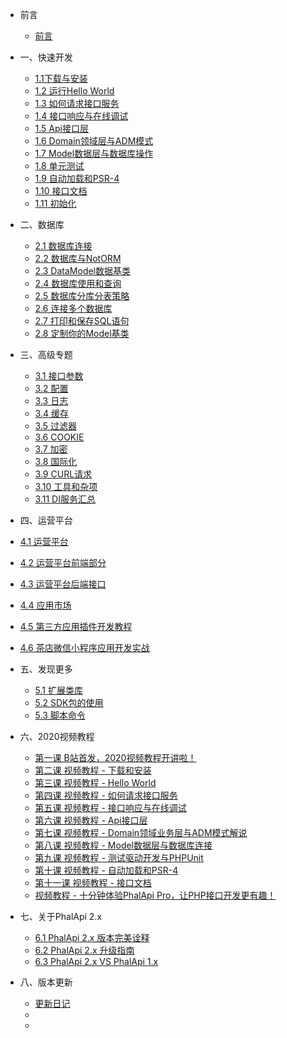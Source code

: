 - 前言
  - [前言](v2.0/tutorial.md)

- 一、快速开发
  - [1.1下载与安装](v2.0/download-and-setup.md)
  - [1.2 运行Hello World](v2.0/hello-world.md)
  - [1.3 如何请求接口服务](v2.0/how-to-request.md)
  - [1.4 接口响应与在线调试](v2.0/response-and-debug.md)
  - [1.5 Api接口层](v2.0/api.md)
  - [1.6 Domain领域层与ADM模式](v2.0/domain.md)
  - [1.7 Model数据层与数据库操作](v2.0/model.md)
  - [1.8 单元测试](v2.0/unit-test.md)
  - [1.9 自动加载和PSR-4](v2.0/autoload.md)
  - [1.10 接口文档](v2.0/api-docs.md)
  - [1.11 初始化](v2.0/init.md)

- 二、数据库
  - [2.1 数据库连接](v2.0/database-connect.md)
  - [2.2 数据库与NotORM](v2.0/database-notorm.md)
  - [2.3 DataModel数据基类](v2.0/database-datamodel.md)
  - [2.4 数据库使用和查询](v2.0/database-usage.md)
  - [2.5 数据库分库分表策略](v2.0/database-multi.md)
  - [2.6 连接多个数据库](v2.0/database-other.md)
  - [2.7 打印和保存SQL语句](v2.0/database-sql-debug.md)
  - [2.8 定制你的Model基类](v2.0/database-model.md)

- 三、高级专题
  - [3.1 接口参数](v2.0/api-params.md)
  - [3.2 配置](v2.0/config.md)
  - [3.3 日志](v2.0/logger.md)
  - [3.4 缓存](v2.0/cache.md)
  - [3.5 过滤器](v2.0/filter.md)
  - [3.6 COOKIE](v2.0/cookie.md)
  - [3.7 加密](v2.0/crypt.md)
  - [3.8 国际化](v2.0/i18n.md)
  - [3.9 CURL请求](v2.0/curl.md)
  - [3.10 工具和杂项](v2.0/tool.md)
  - [3.11 DI服务汇总](v2.0/di.md)

- 四、运营平台    
 - [4.1 运营平台](v2.0/portal-usage.md)
 - [4.2 运营平台前端部分](v2.0/portal-web.md)
 - [4.3 运营平台后端接口](v2.0/portal-api.md)
 - [4.4 应用市场](v2.0/portal-mall.md)
 - [4.5 第三方应用插件开发教程](v2.0/how-to-dev-plugin.md)
 - [4.6 茶店微信小程序应用开发实战](v2.0/how-to-dev-plugin-mall.md)

- 五、发现更多
  - [5.1 扩展类库](v2.0/library.md)
  - [5.2 SDK包的使用](v2.0/sdk.md)
  - [5.3 脚本命令](v2.0/shell.md)

- 六、2020视频教程
  - [第一课 B站首发，2020视频教程开讲啦！](/v2.0/video_1.md)
  - [第二课 视频教程 - 下载和安装](/v2.0/video_2.md)
  - [第三课 视频教程 - Hello World](/v2.0/video_3.md)
  - [第四课 视频教程 - 如何请求接口服务](/v2.0/video_4.md)
  - [第五课 视频教程 - 接口响应与在线调试](/v2.0/video_5.md)
  - [第六课 视频教程 - Api接口层](/v2.0/video_6.md)
  - [第七课 视频教程 - Domain领域业务层与ADM模式解说](/v2.0/video_7.md)
  - [第八课 视频教程 - Model数据层与数据库连接](/v2.0/video_8.md)
  - [第九课 视频教程 - 测试驱动开发与PHPUnit](/v2.0/video_9.md)
  - [第十课 视频教程 - 自动加载和PSR-4](/v2.0/video_10.md)
  - [第十一课 视频教程 - 接口文档](/v2.0/video_11.md)
  - [视频教程 - 十分钟体验PhalApi Pro，让PHP接口开发更有趣！](https://www.bilibili.com/video/av89890967/)

- 七、关于PhalApi 2.x
  - [6.1 PhalApi 2.x 版本完美诠释](v2.0/what-about-2x.md)
  - [6.2 PhalApi 2.x 升级指南](v2.0/how-to-upgrade-2x.md)
  - [6.3 PhalApi 2.x VS PhalApi 1.x](v2.0/compare-2x-with-1x.md)

- 八、版本更新 
  - [更新日记](v2.0/changelog.md)
  - [](.md)
  - [](.md)

